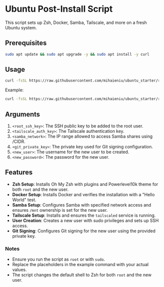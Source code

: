 # Ubuntu Post-Install Script

This script sets up Zsh, Docker, Samba, Tailscale, and more on a fresh Ubuntu system.

## Prerequisites

```bash
sudo apt update && sudo apt upgrade -y && sudo apt install -y curl
```

## Usage

```bash
curl -fsSL https://raw.githubusercontent.com/mihaieniu/ubuntu_starter/refs/heads/main/ubuntu_starter.sh | bash -s -- "<root_ssh_key>" "<tailscale_auth_key>" "<samba_network>" "<git_private_key>" "<new_user>" "<new_password>" <setup_samba>
```

Example:

```bash
curl -fsSL https://raw.githubusercontent.com/mihaieniu/ubuntu_starter/refs/heads/main/ubuntu_starter.sh | bash -s -- "ssh-ed25519 key" "tskey-auth-key" "192.168.100.0/24" "PRIVATE_KEY_CONTENT" "user" "passwd" no
```

## Arguments

1. `<root_ssh_key>`: The SSH public key to be added to the root user.
2. `<tailscale_auth_key>`: The Tailscale authentication key.
3. `<samba_network>`: The IP range allowed to access Samba shares using /CIDR.
4. `<git_private_key>`: The private key used for Git signing configuration.
5. `<new_user>`: The username for the new user to be created.
6. `<new_password>`: The password for the new user.

## Features

- **Zsh Setup**: Installs Oh My Zsh with plugins and Powerlevel10k theme for both `root` and the new user.
- **Docker Setup**: Installs Docker and verifies the installation with a "Hello World" test.
- **Samba Setup**: Configures Samba with specified network access and ensures `/mnt` ownership is set for the new user.
- **Tailscale Setup**: Installs and ensures the `tailscaled` service is running.
- **User Creation**: Creates a new user with sudo privileges and sets up SSH access.
- **Git Signing**: Configures Git signing for the new user using the provided private key.

### Notes

- Ensure you run the script as `root` or with `sudo`.
- Replace the placeholders in the example command with your actual values.
- The script changes the default shell to Zsh for both `root` and the new user.
